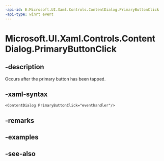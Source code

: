 ```yaml
---
-api-id: E:Microsoft.UI.Xaml.Controls.ContentDialog.PrimaryButtonClick
-api-type: winrt event
---
```


<!-- Event syntax
public event Windows.Foundation.TypedEventHandler PrimaryButtonClick<Windows.UI.Xaml.Controls.ContentDialog,  Windows.UI.Xaml.Controls.ContentDialogButtonClickEventArgs>
-->

# Microsoft.UI.Xaml.Controls.ContentDialog.PrimaryButtonClick

## -description
Occurs after the primary button has been tapped.

## -xaml-syntax
```xaml
<ContentDialog PrimaryButtonClick="eventhandler"/>
```


## -remarks

## -examples

## -see-also
